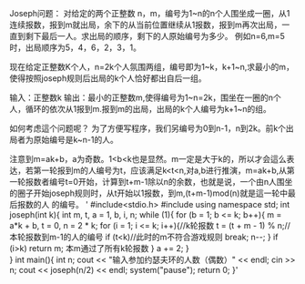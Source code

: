 Joseph问题：
对给定的两个正整数 n，m，编号为1~n的n个人围坐成一圈，从1连续报数，报到m就出局，余下的从当前位置继续从1报数，报到m再次出局，一直到剩下最后一人。求出局的顺序，剩下的人原始编号为多少。
例如n=6,m=5时，出局顺序为5，4，6，2，3，1。

现在给定正整数K个人，n=2k个人氛围两组，编号即为1~k，k+1~n,求最小的m，使得按照joseph规则后出局的k个人恰好都出自后一组。

输入：正整数k
输出：最小的正整数m,使得编号为1~n=2k，围坐在一圈的n个人，循环的依次从1报到m.报到m的出局，出局的k个人编号为k+1~n的组。

如何考虑這个问题呢？
为了方便写程序，我们另编号为0到n-1，n到2k。前k个出局者为原始编号是k~n-1的人。

注意到m=ak+b，a为奇数。1<b<k也是显然。m一定是大于k的，所以才会這么表达，若第一轮报到m的人编号为t，应该满足k<t<n,对a,b进行推演，m=ak+b,从第一轮报数者编号t=0开始，计算到t+m-1除以n的余数，也就是说，一个由n人围坐的圈子开始joseph规则时，从t开始以1报数，到m,(t+m-1)mod(n)就是這一轮中最后报数的人 的编号。
  '  #include<stdio.h>
    #include<iostream>
    using namespace std;
    int joseph(int k){
	int m, t, a = 1, b, i, n;
	while (1){
		for (b = 1; b <= k; b++){
			m = a*k + b, t = 0, n = 2 * k;
			for (i = 1; i <= k; i++){//k轮报数
				t = (t + m - 1) % n;//本轮报数到m-1的人的编号
				if (t<k)//此时的m不符合游戏规则
					break;
				n--;
			}
			if (i>k)
				return m; 本m通过了所有k轮报数
		}
		a += 2;	
	}	
    }
    int main(){
	  int n;
	  cout << "输入参加约瑟夫环的人数（偶数）" << endl;
	  cin >> n;
	  cout << joseph(n/2) << endl;
	  system("pause");
	  return 0;
    }'


